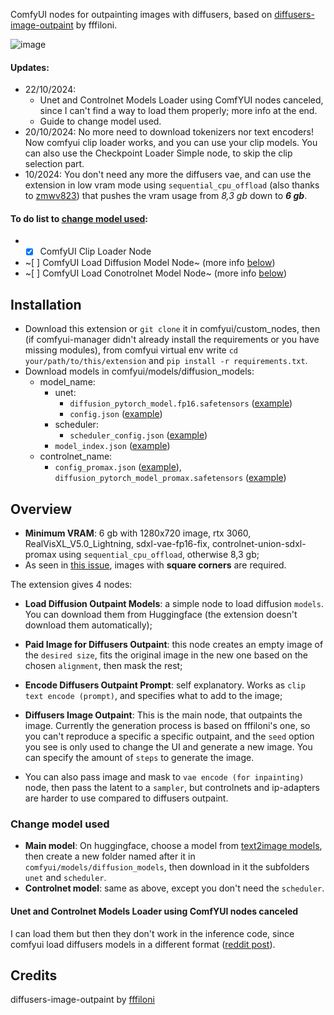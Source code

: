 ComfyUI nodes for outpainting images with diffusers, based on [diffusers-image-outpaint](https://huggingface.co/spaces/fffiloni/diffusers-image-outpaint/tree/main) by fffiloni.

![image](https://github.com/user-attachments/assets/8f7665a1-dd8c-44d6-a067-fcc3f48b1865)


#### Updates:
- 22/10/2024:
  - Unet and Controlnet Models Loader using ComfYUI nodes canceled, since I can't find a way to load them properly; more info at the end.
  - Guide to change model used.
- 20/10/2024: No more need to download tokenizers nor text encoders! Now comfyui clip loader works, and you can use your clip models. You can also use the Checkpoint Loader Simple node, to skip the clip selection part.
- 10/2024: You don't need any more the diffusers vae, and can use the extension in low vram mode using `sequential_cpu_offload` (also thanks to [zmwv823](https://github.com/GiusTex/ComfyUI-DiffusersImageOutpaint/pull/4)) that pushes the vram usage from *8,3 gb* down to **_6 gb_**.

#### To do list to [change model used](https://github.com/GiusTex/ComfyUI-DiffusersImageOutpaint/pull/14):
- - [x] ComfyUI Clip Loader Node
- ~[ ] ComfyUI Load Diffusion Model Node~ (more info [below](https://github.com/GiusTex/ComfyUI-DiffusersImageOutpaint#unet-and-controlnet-models-loader-using-comfyui-nodes-canceled))
- ~[ ] ComfyUI Load Conotrolnet Model Node~ (more info [below](https://github.com/GiusTex/ComfyUI-DiffusersImageOutpaint#unet-and-controlnet-models-loader-using-comfyui-nodes-canceled))

## Installation
- Download this extension or `git clone` it in comfyui/custom_nodes, then (if comfyui-manager didn't already install the requirements or you have missing modules), from comfyui virtual env write `cd your/path/to/this/extension` and `pip install -r requirements.txt`.
- Download models in comfyui/models/diffusion_models:
   - model_name:
      - unet:
         - `diffusion_pytorch_model.fp16.safetensors` ([example](https://huggingface.co/SG161222/RealVisXL_V5.0_Lightning/blob/main/unet/diffusion_pytorch_model.fp16.safetensors))
         - `config.json` ([example](https://huggingface.co/SG161222/RealVisXL_V5.0_Lightning/blob/main/unet/config.json))
     - scheduler:
       - `scheduler_config.json` ([example](https://huggingface.co/SG161222/RealVisXL_V5.0_Lightning/blob/main/scheduler/scheduler_config.json))
     - `model_index.json` ([example](https://huggingface.co/SG161222/RealVisXL_V5.0_Lightning/blob/main/model_index.json))
   - controlnet_name:
     - `config_promax.json` ([example](https://huggingface.co/xinsir/controlnet-union-sdxl-1.0/blob/main/config_promax.json)), `diffusion_pytorch_model_promax.safetensors` ([example](https://huggingface.co/xinsir/controlnet-union-sdxl-1.0/blob/main/diffusion_pytorch_model_promax.safetensors))

## Overview
- **Minimum VRAM**: 6 gb with 1280x720 image, rtx 3060, RealVisXL_V5.0_Lightning, sdxl-vae-fp16-fix, controlnet-union-sdxl-promax using `sequential_cpu_offload`, otherwise 8,3 gb;
- As seen in [this issue](https://github.com/GiusTex/ComfyUI-DiffusersImageOutpaint/issues/7#issuecomment-2410852908), images with **square corners** are required.

The extension gives 4 nodes:
- **Load Diffusion Outpaint Models**: a simple node to load diffusion `models`. You can download them from Huggingface (the extension doesn't download them automatically);
- **Paid Image for Diffusers Outpaint**: this node creates an empty image of the `desired size`, fits the original image in the new one based on the chosen `alignment`, then mask the rest;
- **Encode Diffusers Outpaint Prompt**: self explanatory. Works as `clip text encode (prompt)`, and specifies what to add to the image;
- **Diffusers Image Outpaint**: This is the main node, that outpaints the image. Currently the generation process is based on fffiloni's one, so you can't reproduce a specific a specific outpaint, and the `seed` option you see is only used to change the UI and generate a new image. You can specify the amount of `steps` to generate the image.

- You can also pass image and mask to `vae encode (for inpainting)` node, then pass the latent to a `sampler`, but controlnets and ip-adapters are harder to use compared to diffusers outpaint.

### Change model used
- **Main model**: On huggingface, choose a model from [text2image models](https://huggingface.co/models?pipeline_tag=text-to-image&sort=trending), then create a new folder named after it in `comfyui/models/diffusion_models`, then download in it the subfolders `unet` and `scheduler`.
- **Controlnet model**: same as above, except you don't need the `scheduler`.

#### Unet and Controlnet Models Loader using ComfYUI nodes canceled
I can load them but then they don't work in the inference code, since comfyui load diffusers models in a different format ([reddit post](https://www.reddit.com/r/comfyui/comments/17fvb49/comment/k6cz9yv/?utm_source=share&utm_medium=web3x&utm_name=web3xcss&utm_term=1&utm_content=share_button)).

## Credits
diffusers-image-outpaint by [fffiloni](https://huggingface.co/spaces/fffiloni/diffusers-image-outpaint/tree/main)
